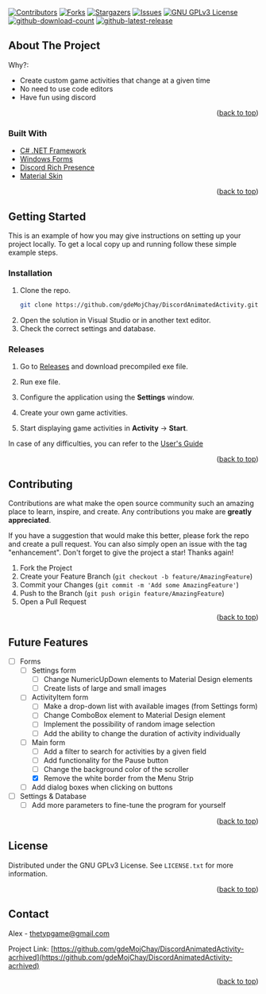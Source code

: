 <div id="top"></div>

[![Contributors][contributors-shield]][contributors-url]
[![Forks][forks-shield]][forks-url]
[![Stargazers][stars-shield]][stars-url]
[![Issues][issues-shield]][issues-url]
[![GNU GPLv3 License][license-shield]][license-url]
[![github-download-count][download-shield]][download-url]
[![github-latest-release][latest-shield]][latest-url]
## About The Project

<!-- ![product-screenshot](media/product-screenshot.png) -->

Why?:
* Create custom game activities that change at a given time
* No need to use code editors
* Have fun using discord

<p align="right">(<a href="#top">back to top</a>)</p>



### Built With

* [С# .NET Framework](https://dotnet.microsoft.com/en-us/download/dotnet-framework)
* [Windows Forms](https://docs.microsoft.com/en-us/dotnet/desktop/winforms/windows-forms-overview?view=netframeworkdesktop-4.8)
* [Discord Rich Presence](https://github.com/Lachee/discord-rpc-csharp)
* [Material Skin](https://github.com/IgnaceMaes/MaterialSkin)

<p align="right">(<a href="#top">back to top</a>)</p>



<!-- GETTING STARTED -->
## Getting Started

This is an example of how you may give instructions on setting up your project locally.
To get a local copy up and running follow these simple example steps.

### Installation

1. Clone the repo.
   ```sh
   git clone https://github.com/gdeMojChay/DiscordAnimatedActivity.git
   ```
2. Open the solution in Visual Studio or in another text editor.
3. Check the correct settings and database.

### Releases

1. Go to [Releases](https://github.com/gdeMojChay/DiscordAnimatedActivity/releases)
   and download precompiled exe file.

2. Run exe file.
3. Configure the application using the **Settings** window.
4. Create your own game activities.
5. Start displaying game activities in **Activity** -> **Start**.

In case of any difficulties, you can refer to the [User's Guide](https://github.com/gdeMojChay/DiscordAnimatedActivity/blob/master/Documentation/User's%20Guide.md)

<p align="right">(<a href="#top">back to top</a>)</p>

<!-- CONTRIBUTING -->
## Contributing

Contributions are what make the open source community such an amazing place to learn, inspire, and create. Any contributions you make are **greatly appreciated**.

If you have a suggestion that would make this better, please fork the repo and create a pull request. You can also simply open an issue with the tag "enhancement".
Don't forget to give the project a star! Thanks again!

1. Fork the Project
2. Create your Feature Branch (`git checkout -b feature/AmazingFeature`)
3. Commit your Changes (`git commit -m 'Add some AmazingFeature'`)
4. Push to the Branch (`git push origin feature/AmazingFeature`)
5. Open a Pull Request

<p align="right">(<a href="#top">back to top</a>)</p>

<!-- FUTURE FREATURES -->
## Future Features
- [ ] Forms
   - [ ] Settings form
      - [ ] Change NumericUpDown elements to Material Design elements
      - [ ] Create lists of large and small images
   - [ ] ActivityItem form
      - [ ] Make a drop-down list with available images (from Settings form)
      - [ ] Change ComboBox element to Material Design element
      - [ ] Implement the possibility of random image selection
      - [ ] Add the ability to change the duration of activity individually
   - [ ] Main form
      - [ ] Add a filter to search for activities by a given field
      - [ ] Add functionality for the Pause button
      - [ ] Change the background color of the scroller
      - [x] Remove the white border from the Menu Strip
   - [ ] Add dialog boxes when clicking on buttons
- [ ] Settings & Database
   - [ ] Add more parameters to fine-tune the program for yourself

<p align="right">(<a href="#top">back to top</a>)</p>

<!-- LICENSE -->
## License

Distributed under the GNU GPLv3 License. See `LICENSE.txt` for more information.

<p align="right">(<a href="#top">back to top</a>)</p>



<!-- CONTACT -->
## Contact

Alex - thetypgame@gmail.com

Project Link: [https://github.com/gdeMojChay/DiscordAnimatedActivity-acrhived](https://github.com/gdeMojChay/DiscordAnimatedActivity-acrhived)

<p align="right">(<a href="#top">back to top</a>)</p>

[contributors-shield]: https://img.shields.io/github/contributors/gdeMojChay/DiscordAnimatedActivity.svg?style=for-the-badge
[contributors-url]: https://github.com/gdeMojChay/DiscordAnimatedActivity/graphs/contributors
[forks-shield]: https://img.shields.io/github/forks/gdeMojChay/DiscordAnimatedActivity.svg?style=for-the-badge
[forks-url]: https://github.com/gdeMojChay/DiscordAnimatedActivity/network/members
[stars-shield]: https://img.shields.io/github/stars/gdeMojChay/DiscordAnimatedActivity.svg?style=for-the-badge
[stars-url]: https://github.com/gdeMojChay/DiscordAnimatedActivity/stargazers
[issues-shield]: https://img.shields.io/github/issues/gdeMojChay/DiscordAnimatedActivity.svg?style=for-the-badge
[issues-url]: https://github.com/gdeMojChay/DiscordAnimatedActivity/issues
[license-shield]: https://img.shields.io/github/license/gdeMojChay/DiscordAnimatedActivity.svg?style=for-the-badge
[license-url]: https://github.com/gdeMojChay/DiscordAnimatedActivity/blob/master/LICENSE.txt
[download-shield]: https://img.shields.io/github/v/release/gdeMojChay/DiscordAnimatedActivity.svg?style=for-the-badge
[download-url]: ../../releases
[latest-shield]: https://img.shields.io/github/downloads/gdeMojChay/DiscordAnimatedActivity/total.svg?style=for-the-badge
[latest-url]: ../../releases
